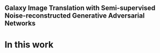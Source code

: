 ## Galaxy Image Translation with Semi-supervised Noise-reconstructed Generative Adversarial Networks

# In this work
